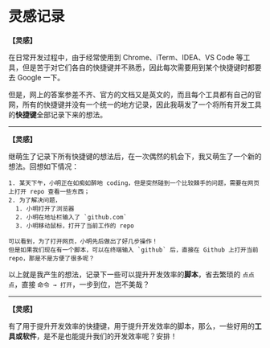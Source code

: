 # 灵感记录

**【灵感】**

在日常开发过程中，由于经常使用到 Chrome、iTerm、IDEA、VS Code 等工具，但是苦于对它们各自的快捷键并不熟悉，因此每次需要用到某个快捷键时都要去 Google 一下。

但是，网上的答案参差不齐、官方的文档又是英文的，而且每个工具都有自己的官网，所有的快捷键并没有一个统一的地方记录，因此我萌发了一个将所有开发工具的**快捷键**全部记录下来的想法。

---

**【灵感】**

继萌生了记录下所有快捷键的想法后，在一次偶然的机会下，我又萌生了一个新的想法。回想如下情况：

```
1. 某天下午，小明正在如痴如醉地 coding，但是突然碰到一个比较棘手的问题，需要在网页上打开 repo 查看一些东西；
2. 为了解决问题，
  1. 小明打开了浏览器
  2. 小明在地址栏输入了 `github.com`
  3. 小明移动鼠标，打开了当前工作的 repo

可以看到，为了打开网页，小明先后做出了好几步操作！
但是如果我们现在有一个脚本，可以在终端输入 `github` 后，直接在 Github 上打开当前 repo，那是不是方便了很多呢？
```

以上就是我产生的想法，记录下一些可以提升开发效率的**脚本**，省去繁琐的 `点点点`，直接 `命令 → 打开`，一步到位，岂不美哉？

---

**【灵感】**

有了用于提升开发效率的快捷键，用于提升开发效率的脚本，那么，一些好用的**工具或软件**，是不是也能提升我们的开发效率呢？安排！
